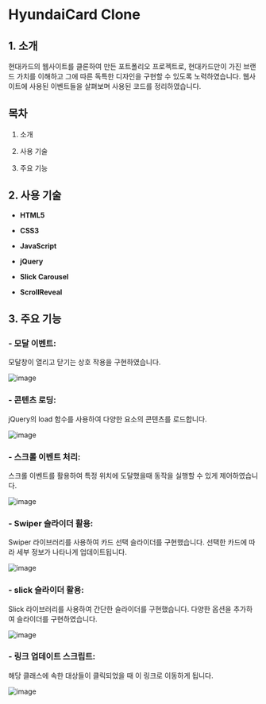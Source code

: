 ﻿# HyundaiCard Clone

## 1. 소개

 현대카드의 웹사이트를 클론하여 만든 포트폴리오 프로젝트로, 현대카드만이 가진 브랜드 가치를 이해하고 그에 따른 독특한 디자인을 구현할 수 있도록 노력하였습니다. 웹사이트에 사용된 이벤트들을 살펴보며 사용된 코드를 정리하였습니다. 

## 목차

 
1. 소개

2. 사용 기술

3. 주요 기능


## 2. 사용 기술


- **HTML5** 

- **CSS3**

- **JavaScript**

- **jQuery**

- **Slick Carousel**

- **ScrollReveal**


## 3. 주요 기능

  
### - 모달 이벤트:

 모달창이 열리고 닫기는 상호 작용을 구현하였습니다.

![image](https://github.com/jkw507600/hyundaiCard/assets/145305173/87e0fa6d-8644-40de-b6fa-b9d4f00a214e)


### - 콘텐츠 로딩:

jQuery의 load 함수를 사용하여 다양한 요소의 콘텐츠를 로드합니다.

![image](https://github.com/jkw507600/hyundaiCard/assets/145305173/f9e7cc22-0850-430f-8c1a-a5247c30fb17)


### - 스크롤 이벤트 처리:

스크롤 이벤트를 활용하여 특정 위치에 도달했을때 동작을 실행할 수 있게 제어하였습니다.

![image](https://github.com/jkw507600/hyundaiCard/assets/145305173/db5488de-a824-4cd3-b420-ae1a8dcf1e1a)


### - Swiper 슬라이더 활용:

Swiper 라이브러리를 사용하여 카드 선택 슬라이더를 구현했습니다. 선택한 카드에 따라 세부 정보가 나타나게 업데이트됩니다.

![image](https://github.com/jkw507600/hyundaiCard/assets/145305173/f589bd5f-a14d-4fe0-b2e1-1aea5efe99fd)

### - slick 슬라이더 활용:

Slick 라이브러리를 사용하여 간단한 슬라이더를 구현했습니다. 다양한 옵션을 추가하여 슬라이더를 구현하였습니다.

![image](https://github.com/jkw507600/hyundaiCard/assets/145305173/c9344b7f-28e7-4828-91c2-8f94c8df4505)


### - 링크 업데이트 스크립트:

해당 클래스에 속한 대상들이 클릭되었을 때 이 링크로 이동하게 됩니다.

![image](https://github.com/jkw507600/hyundaiCard/assets/145305173/aad70b76-f2ba-48b5-8b17-6cd62c3284f6)
  
